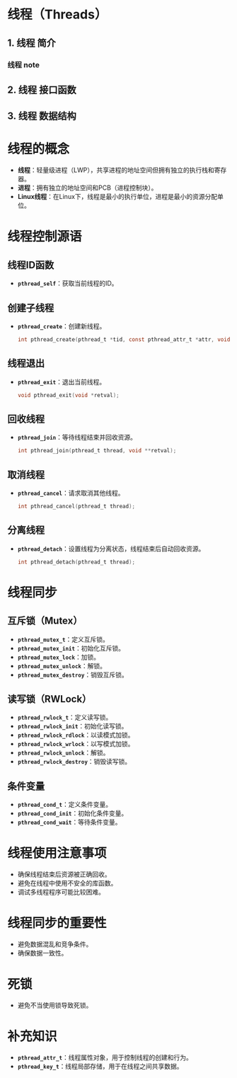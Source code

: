 ﻿# 线程（Threads）

## 1. 线程 简介

### 线程 note

## 2. 线程 接口函数

## 3. 线程 数据结构

# 线程的概念

- **线程**：轻量级进程（LWP），共享进程的地址空间但拥有独立的执行栈和寄存器。
- **进程**：拥有独立的地址空间和PCB（进程控制块）。
- **Linux线程**：在Linux下，线程是最小的执行单位，进程是最小的资源分配单位。

# 线程控制源语

## 线程ID函数
- **`pthread_self`**：获取当前线程的ID。

## 创建子线程
- **`pthread_create`**：创建新线程。
  ```c
  int pthread_create(pthread_t *tid, const pthread_attr_t *attr, void *(*start_routine)(void *), void *arg);
  ```

## 线程退出
- **`pthread_exit`**：退出当前线程。
  ```c
  void pthread_exit(void *retval);
  ```

## 回收线程
- **`pthread_join`**：等待线程结束并回收资源。
  ```c
  int pthread_join(pthread_t thread, void **retval);
  ```

## 取消线程
- **`pthread_cancel`**：请求取消其他线程。
  ```c
  int pthread_cancel(pthread_t thread);
  ```

## 分离线程
- **`pthread_detach`**：设置线程为分离状态，线程结束后自动回收资源。
  ```c
  int pthread_detach(pthread_t thread);
  ```

# 线程同步

## 互斥锁（Mutex）
- **`pthread_mutex_t`**：定义互斥锁。
- **`pthread_mutex_init`**：初始化互斥锁。
- **`pthread_mutex_lock`**：加锁。
- **`pthread_mutex_unlock`**：解锁。
- **`pthread_mutex_destroy`**：销毁互斥锁。

## 读写锁（RWLock）
- **`pthread_rwlock_t`**：定义读写锁。
- **`pthread_rwlock_init`**：初始化读写锁。
- **`pthread_rwlock_rdlock`**：以读模式加锁。
- **`pthread_rwlock_wrlock`**：以写模式加锁。
- **`pthread_rwlock_unlock`**：解锁。
- **`pthread_rwlock_destroy`**：销毁读写锁。

## 条件变量
- **`pthread_cond_t`**：定义条件变量。
- **`pthread_cond_init`**：初始化条件变量。
- **`pthread_cond_wait`**：等待条件变量。

# 线程使用注意事项

- 确保线程结束后资源被正确回收。
- 避免在线程中使用不安全的库函数。
- 调试多线程程序可能比较困难。

# 线程同步的重要性

- 避免数据混乱和竞争条件。
- 确保数据一致性。

# 死锁

- 避免不当使用锁导致死锁。

# 补充知识

- **`pthread_attr_t`**：线程属性对象，用于控制线程的创建和行为。
- **`pthread_key_t`**：线程局部存储，用于在线程之间共享数据。

